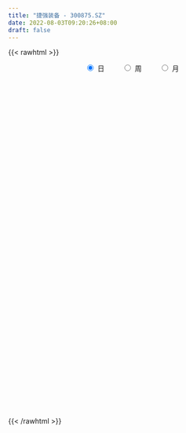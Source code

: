 ```yaml
---
title: "捷强装备 - 300875.SZ"
date: 2022-08-03T09:20:26+08:00
draft: false
---
```

{{< rawhtml >}}
    <div style="text-align: center">
        <label style="padding: 1rem;"><input style="margin-right: .5rem" type="radio" name="period" value="D" checked onclick="period_change(this)">日</label>
        <label style="padding: 1rem;"><input style="margin-right: .5rem" type="radio" name="period" value="W" onclick="period_change(this)">周</label>
        <label style="padding: 1rem;"><input style="margin-right: .5rem" type="radio" name="period" value="M" onclick="period_change(this)">月</label>
    </div>
    <div id="chart" style="height: 700px;"></div> 
    <script type="text/javascript">
        const D_v = [85353.44,80314.49,72059.97,52188.32,47176.74,32004.57,36988.78,32884.36,34052.84,21035.98,20303.13,17898.03,27565.98,21855.24,30484.15,24276.35,31894.84,40578.12,48455.59,25526.77,52541.36,37381.19,24626.35,28530.53,32087.98,28864.09,47809.66,33497.3,31027.69,43814.35,39175.49,47628.97,32919.86,26623.4,16056.4,24214.86,26313.16,21101.4,20377.16,16273.26,37077.05,37983.76,28295.93,26458.89,20881.63,14925.68,19968.35,14699.72,13402.23,15278.88,19442.22,13933.51,14138.63,9130.0,8045.0,10302.03,7183.76,15711.76,10771.15,8998.0,7348.93,10676.03,14338.0,13305.16,9738.0,7256.44,8477.37,9314.99,7042.06,6497.0,4827.18,9939.0,8625.06,6152.49,6301.4,5721.03,9653.09,8439.22,7312.57,5912.92,9733.81,7320.15,21012.77,9866.09,10131.14,8921.18,9116.47,14338.84,17162.48,25260.12,19254.27,15287.07,11185.59,9386.77,10677.21,10337.65,9925.65,14174.22,13454.75,12582.4,9342.77,14967.29,9107.02,8387.33,6625.83,6419.96,5563.04,13069.26,7797.86,7771.82,11540.91,8233.42,7694.43,7329.96,7670.73,5531.0,8211.68,6579.68,7861.0,7901.69,5437.49,5578.06,4284.06,6844.06,7523.4,7511.06,6879.0,5673.69,13861.75,9647.63,6952.67,4320.0,5162.52,3196.0,4460.0,7511.86,8613.06,29054.44,18161.61,14077.32,9177.67,8911.81,7830.0,13515.28,12824.47,8467.89,5114.37,5233.29,8201.66,6619.15,10545.87,16352.17,19488.38,11420.45,12076.45,11563.51,20672.68,11375.12,8972.08,9298.85,6306.73,6847.81,5078.0,5072.0,3418.0,5411.3,6417.0,3461.0,3757.0,5111.3,5446.8,3953.0,4246.28,5786.0,4714.21,7489.94,4951.0,4355.13,3945.0,3445.0,6028.0,6356.96,5053.65,5698.96,6675.1,5602.0,5545.08,4234.95,3417.0,5114.17,4984.83,7449.04,7778.96,8668.0,9497.48,7298.0,5610.74,8893.02,9923.66,9140.69,6142.16,5288.0,6258.46,3680.46,10424.18,7702.0,5342.85,4620.94,3245.62,3529.03,4181.0,5598.0,4518.69,4158.89,4470.1,4825.74,3664.0,5355.88,4113.42,2849.72,3954.99,4617.75,6296.15,15279.8,9628.31,9541.81,5440.79,4963.1,11140.11,8534.17,8141.29,39200.71,22138.2,19487.61,30983.44,17845.06,13786.67,17347.0,15127.76,24917.79,29949.12,22007.13,14137.93,17539.65,32065.0,23402.81,25866.36,15635.15,12261.22,9264.87,13353.85,8724.0,8647.08,8072.8,7267.0,13276.21,14455.79,8091.0,8132.6,10666.41,5729.86,7564.48,7322.36,5108.92,5648.46,10141.93,6593.93,5160.23,5588.0,3375.41,2883.87,5919.54,3230.35,2742.6,2909.01,2417.0,1525.58,3154.42,1665.0,3199.01,1857.15,3214.47,2253.0,12778.78,8940.41,10895.2,4528.19,14591.2,8329.7,6913.0,8779.44,8461.89,10873.2,9415.35,7802.85,11604.85,9272.02,9396.5,7102.0,9813.7,8011.91,6595.51,7037.24,6506.0,7851.67,9019.0,10550.07,14863.22,10794.72,10496.2,7511.48,6641.77,10611.58,7899.83,6103.11,4846.07,8833.9,7786.9,11319.0,7770.65,7827.18,10007.0,10278.0,9407.17,8300.0,7562.46,7713.85,4763.0,5859.85,8354.7,7272.0,6753.0,9179.0,5571.0,5613.0,3523.14,4192.84,3196.0,6556.0,7162.0,7795.35,6654.8,6630.7,20077.59,12636.31,4667.0,9906.7,13803.7,14019.58,7109.0,5068.88,4315.0,4044.0,3905.0,6344.65,14491.0,8464.0,5608.0,9371.0,5993.0,4941.0,24815.69,14782.61,28593.79,16647.06,37958.32,26820.09,15322.2,12686.22,76908.22,55951.97,30488.56,25601.53,30658.67,22564.0,26168.53,17943.0,14155.24,23775.0,14093.05,11844.57,12060.68,8520.98,10130.3,9015.35,15267.8,10600.75,7072.09,8608.0,7495.0,6523.75,7246.57,6858.57,10760.69,6295.83,5168.0,16584.75,9738.0,9893.0,9551.0,6299.0,7500.0,12760.0,26635.22,17439.4,9922.37,7361.51,8641.67,7591.69,5690.74,7857.75,12903.0,6046.47,9979.23,8838.55,5220.69,6750.13,8886.27,9367.43,7994.6,8617.4,9297.11,7080.3,19867.24,12712.88,7073.2,9208.6,8159.37,6337.5,5484.7,6379.73,6293.1,6099.38,9984.1,6185.7,7904.9,7831.2,7137.1,6441.7,6939.27,7769.62,4828.2,9829.9,5205.2,4507.8,5693.2,3896.8,7106.7,6160.8,6346.99,4722.7,12712.2,9387.78,15645.66,8636.9,6243.38,9987.9,9257.74,6303.4,5875.98,47915.99]
const D_histogram = [0.0,1.1991339031,1.492017344,0.1413059961,-1.7147125016,-2.6764548242,-3.3351487677,-3.9379033066,-4.6073368336,-4.8032715886,-4.7022674645,-4.3695200596,-3.7579675678,-3.322543488,-2.5877405448,-1.7349285754,-0.9573924224,0.0560256938,0.5079917246,0.6757354558,1.7756387913,2.0119762593,2.2708132109,2.1516747663,2.2009358099,1.4476804306,1.8134795859,1.7009952923,1.8874470558,2.2567628149,2.5509026731,2.5552431191,2.4682561309,1.9962147842,1.5168134092,1.4303588386,1.3508751341,0.9852016592,0.687455481,0.557369048,0.7555357177,1.1339331205,1.0100088783,0.4599234879,-0.1667482847,-0.4973996723,-0.9061183249,-0.976516409,-1.1805809804,-1.1308431994,-0.8824899856,-0.9029239852,-1.0925285324,-1.09557688,-1.0122237605,-1.0618495457,-1.0066456015,-0.6265980552,-0.4500889815,-0.338543326,-0.2249280334,-0.324142538,-0.0996239784,0.0482274354,0.0903870542,0.1602496886,0.1489983378,0.1541650766,0.1760200765,0.146161314,0.1317083762,-0.0002663601,-0.227062314,-0.3190034887,-0.2257851994,-0.175961515,-0.3718893965,-0.481625711,-0.6421694514,-0.6281202953,-0.8134602303,-0.8065169092,-0.3221155459,-0.0289806309,0.1915129262,0.1304811543,0.0535263833,0.3725547656,0.7594695517,1.3424190989,1.5532189037,1.3617331393,0.9167406123,0.49618963,0.4450014005,0.1955843047,-0.0161163908,0.2090085376,0.3944301377,0.558387254,0.5694734097,0.3769265873,0.1463913463,-0.067484968,-0.2633832879,-0.410340313,-0.5039430179,-0.7201457382,-0.7066554577,-0.8150524611,-1.1135595944,-1.3598754161,-1.5376835457,-1.6622793996,-1.48857016,-1.2242235223,-0.7973480293,-0.3587240531,-0.0861600076,0.1913971,0.3779636243,0.3864528742,0.4160180077,0.638813573,0.8476951944,0.9743470561,0.9857156728,1.0087764006,1.0452300798,0.8094544642,0.5067394267,0.3746166751,0.2176439752,0.1562131383,0.209860839,0.385953759,0.4716907686,1.1353160578,1.4185893908,1.3636959681,1.2976412804,1.1038424756,0.9627021275,1.0314412129,0.8824353502,0.6282781229,0.440720811,0.3011819014,0.3483399119,0.3828909227,0.4662066308,0.708674074,0.7193951968,0.72114488,0.7844591592,0.6106670596,0.0451764919,-0.37060689,-0.6520470222,-0.9294083766,-1.0401363786,-1.1582238054,-1.1597747244,-1.1551194087,-1.0835586532,-0.9088032373,-0.8998188522,-0.8355270151,-0.8063203882,-0.8224103193,-0.6688913038,-0.5547103756,-0.4092802735,-0.1845842779,0.0139799731,0.2399694378,0.2920653563,0.2930364962,0.2286978084,0.2437001791,0.3511242852,0.4155947696,0.5081663095,0.5376734131,0.6340088774,0.6546932296,0.5181707689,0.4109815785,0.3632363062,0.4144129313,0.4416398048,0.480777699,0.5344445539,0.4317277779,0.4753477759,0.3941677855,0.2923677956,0.3310089045,0.453619353,0.4478147786,0.399096379,0.338526412,0.1944359934,0.1059387815,-0.2030538631,-0.4351151329,-0.591122494,-0.7288640621,-0.7269360845,-0.6958987788,-0.6192156475,-0.4961094834,-0.4002830875,-0.2899282818,-0.2508963698,-0.2982476677,-0.3397825673,-0.2521901852,-0.1661759961,-0.0935775412,-0.0489346735,-0.0725439716,0.0098893793,0.2233674528,0.2213787127,-0.0826248682,-0.2068891306,-0.2204450631,0.0299694255,0.1984291862,0.3451668868,0.9312123924,1.1069089235,1.3519071134,1.1177055101,0.8143278115,0.603531157,0.4298047681,0.3863580947,0.4725520758,0.7097116782,0.6005035617,0.3149311385,0.338949713,0.706230162,0.6162190668,0.6558008183,0.3786460496,0.2082795898,0.082031498,-0.3036941419,-0.4929091078,-0.5568470627,-0.6116714036,-0.579934206,-0.7916741553,-0.6740568908,-0.7094604955,-0.6879683638,-0.5110346894,-0.4917580306,-0.5718256097,-0.7737536686,-0.7627439108,-0.6745434543,-0.772067499,-1.0040168822,-1.160907839,-1.1175698109,-0.9899382991,-0.845178305,-0.5198461605,-0.4182073533,-0.2933096355,-0.1514162196,-0.086373665,-0.017191149,-0.0204770486,0.0031481367,-0.0092972857,-0.0277230501,0.0653655366,0.1033431114,0.2921757162,0.1380563155,-0.1007243081,-0.207514408,-0.1240342383,-0.0683413861,-0.0130453579,0.0608309783,0.1768032642,0.3420341721,0.4872167061,0.5319782309,0.6359596512,0.6916628696,0.5537037692,0.524969097,0.5464968661,0.583752352,0.5592972822,0.494255925,0.3939335794,0.3600983187,0.2131737385,0.2202013605,0.2698842963,0.35903759,0.3027886843,0.2591331264,0.1248749824,-0.1398279453,-0.2914922867,-0.3330588881,-0.3613925114,-0.4154990466,-0.3951841606,-0.2907351832,-0.15942516,-0.1262893083,-0.1842160948,-0.0883552876,-0.0362206457,-0.0798753408,-0.116004416,-0.1803579504,-0.1737399451,-0.1315237651,-0.0350852495,0.0546253839,0.149331715,0.1467759142,0.1411316146,0.0665171729,0.0558180039,0.0128612005,0.0374241595,-0.0310828245,-0.1236296739,-0.1080483312,-0.0871680021,-0.0779021649,0.0584310287,0.0661019511,0.0742636822,0.0266145617,-0.2143990466,-0.7051619929,-0.9658357271,-1.0332425327,-0.9876647129,-0.8586449629,-0.753607614,-0.7458863032,-0.4596319196,-0.261007448,-0.1143615091,0.0828996057,0.2139254343,0.2928892156,0.5711780814,0.6604813659,0.7949003388,0.6858099729,0.8711428554,0.9536212517,0.8802578062,0.7059498478,1.1466239797,1.0210484155,0.6526660665,0.4581600983,0.4711332912,0.337980564,-0.1007222392,-0.5041324708,-0.6844360927,-0.6168861829,-0.5939563084,-0.5465111987,-0.5576940926,-0.522718127,-0.4862562188,-0.4694495436,-0.3511780093,-0.3527611325,-0.3251952139,-0.3445189463,-0.3614396912,-0.259633511,-0.1743105314,-0.1825282883,-0.4119019787,-0.4427352358,-0.493282409,-0.2614032791,-0.1952781854,-0.0139803484,0.0743183648,0.0880416985,-0.0275840453,-0.1562559889,0.2749535621,0.3637691251,0.3460892493,0.2803052191,0.293117394,0.2466387631,0.2331570512,0.2947775046,0.1640812572,0.2058632769,0.2420491114,-0.5018294968,-0.9248572429,-1.1237744876,-1.1334968401,-1.0081406596,-0.8266442054,-0.6341829626,-0.499652452,-0.3958581252,-0.1575996661,0.05516658,0.1857923158,0.273617312,0.3338553095,0.3747981415,0.4236209649,0.4419490914,0.383674283,0.4027347207,0.4511195297,0.4734763773,0.5066243971,0.4415354789,0.395136821,0.3485828443,0.3661187729,0.3046467901,0.2325583586,0.2559820688,0.2819382271,0.2449371052,0.1590079757,0.1142005782,0.132993969,0.0946363053,0.1428679292,0.1889111972,0.2868981592,0.3427288079,0.3882122889,0.3543799785,0.3081759769,0.3363475901,0.35975339,0.3187747215,0.293745924,0.3655105873]
const D_fast = [0.0,1.4989173789,2.1648051558,0.8494203069,-1.4352763162,-3.0661323449,-4.5586134802,-6.1458438458,-7.9671115812,-9.3638642334,-10.4384269753,-11.1980595854,-11.5259989855,-11.9212107777,-11.8333429708,-11.4142631451,-10.8760750978,-9.8486505581,-9.2696865962,-8.933009001,-7.3891959677,-6.6498644348,-5.8233241805,-5.4045439336,-4.8050489375,-5.1963842091,-4.3772151574,-4.0644506279,-3.4061371004,-2.4726306376,-1.5407651111,-0.8976138853,-0.3675368408,-0.3405244915,-0.4407225142,-0.1695873752,0.0886477039,-0.0307253562,-0.1566076641,-0.1473518352,0.239698764,0.901579447,1.0301574242,0.5950529059,-0.0733059379,-0.5283072436,-1.1635554775,-1.4780826638,-1.9772924803,-2.2102654991,-2.1825347817,-2.4286997777,-2.891436458,-3.1683790256,-3.3380818461,-3.6531700178,-3.849627474,-3.6262294415,-3.5622426132,-3.5353327892,-3.477949505,-3.6581996441,-3.458587079,-3.2986788064,-3.233922424,-3.1239973675,-3.0979991339,-3.0542911259,-2.9884311068,-2.9817495408,-2.9632753847,-3.0953167109,-3.3788782433,-3.5505702901,-3.5137983007,-3.5079649951,-3.7968652257,-4.027007968,-4.3480940712,-4.4910749889,-4.8797799816,-5.0744658877,-4.6705934108,-4.3847036537,-4.1163318649,-4.1447433482,-4.2083165235,-3.7961494497,-3.2193672757,-2.3008129538,-1.701708423,-1.5527609026,-1.7685682766,-2.0650718514,-2.0050097307,-2.2055307504,-2.4212605436,-2.1438834807,-1.8598543463,-1.5563004164,-1.4028459083,-1.5011610839,-1.6950984883,-1.9258460445,-2.1875901864,-2.4371322898,-2.6567207492,-3.052959904,-3.216133488,-3.5282936066,-4.1051906385,-4.6914753143,-5.2537043302,-5.7938700341,-5.9923033345,-6.0340125774,-5.8064740916,-5.4575311288,-5.2065070852,-4.8811007025,-4.6000432722,-4.4949408037,-4.3613711683,-3.9788722098,-3.5580667898,-3.187828164,-2.9300306291,-2.6547758011,-2.357014602,-2.3904266015,-2.5664567823,-2.6049253652,-2.7074870713,-2.7298646236,-2.6237517131,-2.3511703535,-2.1475106517,-1.200056348,-0.5621356674,-0.276105098,-0.0177494656,0.0644123485,0.1639475323,0.4905469209,0.5621498958,0.4650621993,0.38768509,0.3234416558,0.4576846443,0.5879583858,0.7878257515,1.2074617133,1.3980316353,1.5800675384,1.8394966074,1.8183712728,1.264174828,0.7557397237,0.311287836,-0.1984256127,-0.5691877093,-0.9768310875,-1.2683256876,-1.5524502241,-1.7517791318,-1.8042245253,-2.0201948532,-2.1647847699,-2.33715824,-2.5588507509,-2.5725545615,-2.5970512271,-2.5539411934,-2.3753912673,-2.173332023,-1.8873501989,-1.7622379412,-1.6880076773,-1.695171913,-1.6192444976,-1.4240393202,-1.2556701434,-1.0360570261,-0.8721315692,-0.6172938856,-0.432936226,-0.4399159944,-0.4443597902,-0.4012959859,-0.246516128,-0.1088793034,0.0504530157,0.237731009,0.2429461775,0.4054031195,0.4227650755,0.3940570345,0.5154503694,0.7514656562,0.8576147765,0.9086704716,0.9327321077,0.8372506874,0.7752381708,0.4154820604,0.0746420075,-0.2291459771,-0.5491035608,-0.7289096043,-0.8718469933,-0.9499677739,-0.9508889807,-0.9551333566,-0.9172606214,-0.9409528018,-1.0628660167,-1.189346558,-1.1648017223,-1.1203315322,-1.0711274626,-1.0387182633,-1.0804635542,-0.9955578585,-0.7262379218,-0.6728819838,-0.9975417817,-1.1735283268,-1.2421955251,-0.9842886801,-0.7662216229,-0.5331922006,0.2856564032,0.7380801651,1.3210551334,1.3662799076,1.2664841619,1.2065702967,1.1402950997,1.19343795,1.39776995,1.812357472,1.853275246,1.6464356074,1.7551916101,2.2990295996,2.3630732711,2.5666052272,2.3841119709,2.2658154085,2.1600751912,1.6984260159,1.385983773,1.1828340525,0.9750918606,0.8618455067,0.4521870186,0.4012900604,0.1885213318,0.0380213726,0.0871963746,-0.0164664742,-0.2394904558,-0.6348569318,-0.8145331518,-0.8949685588,-1.1855094782,-1.668463082,-2.1155809985,-2.3516354231,-2.4714884861,-2.5380230683,-2.3426524638,-2.345565495,-2.2939951861,-2.1899558251,-2.1465066868,-2.081621958,-2.0900271197,-2.0656149003,-2.0803846441,-2.1057411711,-1.9963112002,-1.9324978475,-1.6706213137,-1.7902266355,-2.0541883362,-2.212857038,-2.1603854279,-2.1217779223,-2.0697432335,-1.9806591528,-1.8204860508,-1.5697465999,-1.3027598893,-1.1250038069,-0.8620324738,-0.6334135379,-0.632946696,-0.5304390939,-0.3722871084,-0.1890935344,-0.0737242837,-0.0152016596,-0.0170406104,0.0391487086,-0.054482437,0.0075955251,0.1247495351,0.3036622262,0.3231104916,0.3442382153,0.2411988169,-0.0584610971,-0.2829985102,-0.4078298337,-0.5265115847,-0.6844928816,-0.7629740358,-0.7312088542,-0.6397551209,-0.6381915964,-0.7421724065,-0.6684004213,-0.6253209408,-0.688944471,-0.7540746503,-0.8635176723,-0.9003346533,-0.8909994145,-0.8033322113,-0.699965232,-0.567925972,-0.5337877943,-0.5041491902,-0.5621343387,-0.5588790067,-0.5986205101,-0.5647015111,-0.6409792013,-0.7644334691,-0.7758642092,-0.7767758807,-0.7869855847,-0.636044634,-0.6118482237,-0.5851205721,-0.6261160522,-0.9207294221,-1.5877828666,-2.0899155326,-2.4156329715,-2.6169713298,-2.7026128205,-2.7859773751,-2.9647276401,-2.7933812364,-2.6600086269,-2.5419530652,-2.323967049,-2.1394598619,-1.9872737767,-1.5661903905,-1.3117667645,-0.9786227069,-0.9162605796,-0.5131419832,-0.192258274,-0.045557268,-0.0433777644,0.6839523624,0.8136389021,0.6084230697,0.5284571261,0.6592136418,0.6105560556,0.1466726925,-0.3827706568,-0.7341833019,-0.8208549377,-0.9464141404,-1.0355968303,-1.1862032474,-1.2819068135,-1.36700896,-1.4675646707,-1.4370876387,-1.5268610451,-1.5805939299,-1.6860473989,-1.7933280666,-1.7564302642,-1.7146849174,-1.7685347464,-2.1008839315,-2.2424009976,-2.416268773,-2.2497404629,-2.2324349155,-2.0546321657,-1.9477538612,-1.9120201029,-2.034541858,-2.2022777988,-1.7023298573,-1.522572013,-1.4537295765,-1.4494373019,-1.3633457786,-1.3481647186,-1.3033571677,-1.1680423382,-1.2577182713,-1.1644704324,-1.06777232,-1.9371083024,-2.5913503592,-3.0712112259,-3.3643077883,-3.4909867727,-3.5161513699,-3.4822358678,-3.4726184702,-3.4677886747,-3.268930132,-3.042372241,-2.8652984262,-2.7090691021,-2.5653672771,-2.4307249097,-2.2759968451,-2.1471814458,-2.1095376835,-1.9897935656,-1.8286288742,-1.6879029322,-1.5280988132,-1.4828038617,-1.4304183143,-1.38982658,-1.2807609581,-1.2660712434,-1.2800200853,-1.1926008578,-1.0961601428,-1.0719269884,-1.1181041239,-1.1343613769,-1.0823194938,-1.0970180812,-1.013069475,-0.9197984078,-0.750086906,-0.6085740552,-0.466037502,-0.4112748178,-0.3804348252,-0.2681763144,-0.1548321671,-0.1161171551,-0.0677094717,0.0954328384]
const D_slow = [0.0,0.2997834758,0.6727878118,0.7081143108,0.2794361854,-0.3896775207,-1.2234647126,-2.2079405392,-3.3597747476,-4.5605926448,-5.7361595109,-6.8285395258,-7.7680314177,-8.5986672897,-9.2456024259,-9.6793345698,-9.9186826754,-9.9046762519,-9.7776783208,-9.6087444568,-9.164834759,-8.6618406941,-8.0941373914,-7.5562186999,-7.0059847474,-6.6440646397,-6.1906947432,-5.7654459202,-5.2935841562,-4.7293934525,-4.0916677842,-3.4528570044,-2.8357929717,-2.3367392757,-1.9575359234,-1.5999462137,-1.2622274302,-1.0159270154,-0.8440631451,-0.7047208832,-0.5158369537,-0.2323536736,0.020148546,0.135129418,0.0934423468,-0.0309075713,-0.2574371525,-0.5015662548,-0.7967114999,-1.0794222997,-1.3000447961,-1.5257757924,-1.7989079255,-2.0728021456,-2.3258580857,-2.5913204721,-2.8429818725,-2.9996313863,-3.1121536317,-3.1967894632,-3.2530214715,-3.334057106,-3.3589631006,-3.3469062418,-3.3243094782,-3.2842470561,-3.2469974716,-3.2084562025,-3.1644511834,-3.1279108549,-3.0949837608,-3.0950503508,-3.1518159293,-3.2315668015,-3.2880131013,-3.3320034801,-3.4249758292,-3.545382257,-3.7059246198,-3.8629546936,-4.0663197512,-4.2679489785,-4.348477865,-4.3557230227,-4.3078447912,-4.2752245026,-4.2618429068,-4.1687042154,-3.9788368274,-3.6432320527,-3.2549273268,-2.9144940419,-2.6853088889,-2.5612614814,-2.4500111312,-2.4011150551,-2.4051441528,-2.3528920184,-2.2542844839,-2.1146876704,-1.972319318,-1.8780876712,-1.8414898346,-1.8583610766,-1.9242068986,-2.0267919768,-2.1527777313,-2.3328141658,-2.5094780303,-2.7132411455,-2.9916310441,-3.3315998981,-3.7160207846,-4.1315906345,-4.5037331745,-4.809789055,-5.0091260624,-5.0988070756,-5.1203470776,-5.0724978026,-4.9780068965,-4.8813936779,-4.777389176,-4.6176857828,-4.4057619842,-4.1621752201,-3.9157463019,-3.6635522018,-3.4022446818,-3.1998810657,-3.0731962091,-2.9795420403,-2.9251310465,-2.8860777619,-2.8336125522,-2.7371241124,-2.6192014203,-2.3353724058,-1.9807250581,-1.6398010661,-1.315390746,-1.0394301271,-0.7987545952,-0.540894292,-0.3202854544,-0.1632159237,-0.053035721,0.0222597544,0.1093447324,0.2050674631,0.3216191208,0.4987876393,0.6786364385,0.8589226585,1.0550374483,1.2077042132,1.2189983361,1.1263466136,0.9633348581,0.7309827639,0.4709486693,0.1813927179,-0.1085509632,-0.3973308153,-0.6682204786,-0.895421288,-1.120376001,-1.3292577548,-1.5308378518,-1.7364404317,-1.9036632576,-2.0423408515,-2.1446609199,-2.1908069894,-2.1873119961,-2.1273196366,-2.0543032976,-1.9810441735,-1.9238697214,-1.8629446766,-1.7751636054,-1.671264913,-1.5442233356,-1.4098049823,-1.251302763,-1.0876294556,-0.9580867633,-0.8553413687,-0.7645322922,-0.6609290593,-0.5505191081,-0.4303246834,-0.2967135449,-0.1887816004,-0.0699446564,0.0285972899,0.1016892388,0.184441465,0.2978463032,0.4097999979,0.5095740926,0.5942056956,0.642814694,0.6692993893,0.6185359236,0.5097571403,0.3619765168,0.1797605013,-0.0019735198,-0.1759482145,-0.3307521264,-0.4547794972,-0.5548502691,-0.6273323396,-0.690056432,-0.7646183489,-0.8495639908,-0.9126115371,-0.9541555361,-0.9775499214,-0.9897835898,-1.0079195826,-1.0054472378,-0.9496053746,-0.8942606964,-0.9149169135,-0.9666391962,-1.0217504619,-1.0142581056,-0.964650809,-0.8783590873,-0.6455559892,-0.3688287584,-0.03085198,0.2485743975,0.4521563504,0.6030391397,0.7104903317,0.8070798553,0.9252178743,1.1026457938,1.2527716843,1.3315044689,1.4162418971,1.5927994376,1.7468542043,1.9108044089,2.0054659213,2.0575358187,2.0780436932,2.0021201578,1.8788928808,1.7396811151,1.5867632642,1.4417797127,1.2438611739,1.0753469512,0.8979818273,0.7259897364,0.598231064,0.4752915564,0.3323351539,0.1388967368,-0.0517892409,-0.2204251045,-0.4134419792,-0.6644461998,-0.9546731595,-1.2340656123,-1.481550187,-1.6928447633,-1.8228063034,-1.9273581417,-2.0006855506,-2.0385396055,-2.0601330217,-2.064430809,-2.0695500711,-2.068763037,-2.0710873584,-2.0780181209,-2.0616767368,-2.0358409589,-1.9627970299,-1.928282951,-1.953464028,-2.00534263,-2.0363511896,-2.0534365361,-2.0566978756,-2.041490131,-1.997289315,-1.911780772,-1.7899765954,-1.6569820377,-1.4979921249,-1.3250764075,-1.1866504652,-1.055408191,-0.9187839744,-0.7728458864,-0.6330215659,-0.5094575846,-0.4109741898,-0.3209496101,-0.2676561755,-0.2126058354,-0.1451347613,-0.0553753638,0.0203218073,0.0851050889,0.1163238345,0.0813668482,0.0084937765,-0.0747709455,-0.1651190734,-0.268993835,-0.3677898752,-0.440473671,-0.480329961,-0.511902288,-0.5579563117,-0.5800451336,-0.5891002951,-0.6090691303,-0.6380702343,-0.6831597219,-0.7265947082,-0.7594756494,-0.7682469618,-0.7545906158,-0.7172576871,-0.6805637085,-0.6452808049,-0.6286515116,-0.6146970106,-0.6114817105,-0.6021256707,-0.6098963768,-0.6408037953,-0.667815878,-0.6896078786,-0.7090834198,-0.6944756626,-0.6779501749,-0.6593842543,-0.6527306139,-0.7063303755,-0.8826208738,-1.1240798055,-1.3823904387,-1.6293066169,-1.8439678577,-2.0323697612,-2.2188413369,-2.3337493168,-2.3990011789,-2.4275915561,-2.4068666547,-2.3533852961,-2.2801629922,-2.1373684719,-1.9722481304,-1.7735230457,-1.6020705525,-1.3842848386,-1.1458795257,-0.9258150742,-0.7493276122,-0.4626716173,-0.2074095134,-0.0442429968,0.0702970278,0.1880803506,0.2725754916,0.2473949318,0.1213618141,-0.0497472091,-0.2039687548,-0.3524578319,-0.4890856316,-0.6285091548,-0.7591886865,-0.8807527412,-0.9981151271,-1.0859096294,-1.1740999126,-1.255398716,-1.3415284526,-1.4318883754,-1.4967967532,-1.540374386,-1.5860064581,-1.6889819528,-1.7996657617,-1.922986364,-1.9883371838,-2.0371567301,-2.0406518172,-2.022072226,-2.0000618014,-2.0069578127,-2.0460218099,-1.9772834194,-1.8863411381,-1.7998188258,-1.729742521,-1.6564631725,-1.5948034817,-1.5365142189,-1.4628198428,-1.4217995285,-1.3703337093,-1.3098214314,-1.4352788056,-1.6664931163,-1.9474367382,-2.2308109483,-2.4828461131,-2.6895071645,-2.8480529051,-2.9729660182,-3.0719305495,-3.111330466,-3.097538821,-3.051090742,-2.982686414,-2.8992225867,-2.8055230513,-2.69961781,-2.5891305372,-2.4932119664,-2.3925282863,-2.2797484039,-2.1613793095,-2.0347232103,-1.9243393405,-1.8255551353,-1.7384094242,-1.646879731,-1.5707180335,-1.5125784438,-1.4485829266,-1.3780983699,-1.3168640936,-1.2771120996,-1.2485619551,-1.2153134628,-1.1916543865,-1.1559374042,-1.1087096049,-1.0369850651,-0.9513028631,-0.8542497909,-0.7656547963,-0.6886108021,-0.6045239045,-0.514585557,-0.4348918767,-0.3614553957,-0.2700777488]
const D_data = [['2020-08-24', 160.0, 145.0, 135.68, 160.0],['2020-08-25', 145.0, 163.79, 145.0, 171.45],['2020-08-26', 155.78, 157.63, 147.03, 174.71],['2020-08-27', 155.43, 134.91, 134.88, 156.0],['2020-08-28', 131.0, 119.31, 118.58, 138.89],['2020-08-31', 117.31, 121.1, 113.13, 123.58],['2020-09-01', 121.08, 117.97, 116.11, 127.99],['2020-09-02', 117.3, 112.08, 111.4, 117.9],['2020-09-03', 112.75, 103.96, 103.56, 113.59],['2020-09-04', 100.8, 103.2, 99.02, 106.52],['2020-09-07', 102.65, 102.11, 100.15, 104.99],['2020-09-08', 103.02, 101.65, 100.66, 104.9],['2020-09-09', 99.97, 103.4, 97.7, 105.4],['2020-09-10', 103.38, 100.02, 99.01, 107.42],['2020-09-11', 96.59, 103.3, 93.52, 105.68],['2020-09-14', 101.59, 106.0, 101.59, 106.0],['2020-09-15', 105.0, 107.0, 103.51, 112.3],['2020-09-16', 105.0, 113.04, 104.06, 114.48],['2020-09-17', 111.0, 108.8, 108.77, 118.18],['2020-09-18', 106.0, 106.01, 104.9, 112.22],['2020-09-21', 105.6, 120.78, 105.0, 126.6],['2020-09-22', 115.8, 113.83, 113.18, 118.89],['2020-09-23', 115.0, 115.98, 112.0, 116.63],['2020-09-24', 114.0, 112.28, 109.01, 115.49],['2020-09-25', 111.9, 114.91, 111.9, 119.71],['2020-09-28', 112.7, 103.43, 103.4, 113.5],['2020-09-29', 105.0, 116.8, 104.0, 120.0],['2020-09-30', 114.02, 112.05, 110.0, 116.99],['2020-10-09', 114.3, 116.65, 112.06, 117.48],['2020-10-12', 117.5, 121.4, 114.85, 121.98],['2020-10-13', 120.0, 123.56, 117.2, 125.34],['2020-10-14', 124.89, 122.25, 121.7, 132.98],['2020-10-15', 121.4, 122.45, 118.33, 126.49],['2020-10-16', 120.27, 117.53, 116.5, 121.15],['2020-10-19', 117.9, 115.96, 115.96, 119.49],['2020-10-20', 116.07, 120.28, 114.98, 120.85],['2020-10-21', 120.55, 120.83, 117.8, 122.86],['2020-10-22', 119.0, 116.81, 116.81, 121.38],['2020-10-23', 116.03, 116.4, 116.03, 120.22],['2020-10-26', 116.7, 117.73, 115.0, 119.07],['2020-10-27', 117.2, 122.47, 116.7, 131.0],['2020-10-28', 121.1, 127.0, 119.67, 128.49],['2020-10-29', 124.11, 122.24, 121.5, 124.6],['2020-10-30', 121.96, 115.67, 115.6, 125.0],['2020-11-02', 113.44, 111.65, 106.51, 115.0],['2020-11-03', 110.0, 112.5, 110.0, 113.29],['2020-11-04', 112.02, 108.93, 106.8, 112.84],['2020-11-05', 109.11, 111.06, 108.78, 111.88],['2020-11-06', 111.06, 107.68, 107.01, 111.1],['2020-11-09', 108.0, 109.38, 107.08, 109.94],['2020-11-10', 109.51, 111.7, 109.51, 113.35],['2020-11-11', 111.51, 108.03, 107.88, 113.08],['2020-11-12', 108.03, 104.3, 103.4, 109.35],['2020-11-13', 103.7, 104.96, 102.3, 106.27],['2020-11-16', 105.69, 105.1, 103.28, 105.69],['2020-11-17', 104.55, 102.34, 102.0, 105.09],['2020-11-18', 101.97, 102.45, 101.58, 103.51],['2020-11-19', 102.0, 106.63, 101.01, 107.6],['2020-11-20', 105.29, 104.72, 104.44, 106.98],['2020-11-23', 103.88, 103.92, 102.67, 105.17],['2020-11-24', 103.29, 103.87, 103.29, 105.76],['2020-11-25', 103.91, 100.55, 100.31, 104.59],['2020-11-26', 100.55, 104.3, 100.15, 105.74],['2020-11-27', 103.9, 103.85, 101.67, 105.99],['2020-11-30', 103.76, 102.62, 102.5, 105.49],['2020-12-01', 102.1, 102.9, 102.1, 103.61],['2020-12-02', 102.81, 101.7, 101.58, 103.47],['2020-12-03', 101.49, 101.55, 100.01, 102.58],['2020-12-04', 101.01, 101.51, 100.2, 102.66],['2020-12-07', 101.53, 100.52, 100.01, 101.98],['2020-12-08', 100.52, 100.26, 100.2, 101.42],['2020-12-09', 100.38, 98.0, 98.0, 100.85],['2020-12-10', 97.9, 95.3, 95.03, 97.9],['2020-12-11', 96.0, 95.45, 94.38, 97.29],['2020-12-14', 95.95, 97.09, 95.02, 97.54],['2020-12-15', 96.9, 96.3, 95.98, 97.88],['2020-12-16', 96.02, 92.12, 92.0, 96.02],['2020-12-17', 92.15, 91.53, 89.0, 92.5],['2020-12-18', 91.4, 89.19, 89.03, 91.88],['2020-12-21', 89.15, 89.93, 88.51, 90.38],['2020-12-22', 89.93, 85.82, 85.48, 89.93],['2020-12-23', 85.82, 86.5, 85.5, 87.45],['2020-12-24', 86.89, 92.75, 86.01, 94.95],['2020-12-25', 90.5, 91.7, 90.45, 92.98],['2020-12-28', 91.7, 91.63, 91.0, 95.0],['2020-12-29', 91.0, 88.05, 88.02, 91.29],['2020-12-30', 87.12, 86.94, 85.67, 87.95],['2020-12-31', 86.99, 92.13, 86.51, 93.0],['2021-01-04', 93.5, 94.77, 93.35, 95.87],['2021-01-05', 94.78, 100.16, 93.68, 102.99],['2021-01-06', 99.0, 98.32, 97.12, 102.5],['2021-01-07', 97.6, 94.06, 93.79, 98.49],['2021-01-08', 93.6, 89.67, 88.88, 93.6],['2021-01-11', 89.61, 87.82, 87.2, 91.78],['2021-01-12', 87.9, 91.19, 87.02, 91.8],['2021-01-13', 91.19, 87.8, 87.62, 91.78],['2021-01-14', 88.8, 86.75, 83.01, 88.8],['2021-01-15', 86.6, 92.0, 86.0, 92.76],['2021-01-18', 91.0, 92.53, 90.9, 95.2],['2021-01-19', 92.2, 93.28, 90.7, 94.95],['2021-01-20', 94.0, 92.0, 91.56, 95.19],['2021-01-21', 91.36, 89.06, 86.5, 91.37],['2021-01-22', 88.01, 87.38, 86.59, 88.94],['2021-01-25', 87.95, 86.15, 86.03, 89.77],['2021-01-26', 85.3, 84.86, 84.66, 87.65],['2021-01-27', 84.68, 83.99, 83.1, 86.0],['2021-01-28', 83.21, 83.34, 83.21, 85.28],['2021-01-29', 83.8, 80.15, 77.58, 83.97],['2021-02-01', 79.32, 81.56, 78.52, 82.11],['2021-02-02', 80.96, 78.79, 78.31, 80.96],['2021-02-03', 78.45, 74.12, 73.88, 78.45],['2021-02-04', 74.11, 71.85, 70.41, 75.58],['2021-02-05', 71.96, 69.89, 69.82, 73.41],['2021-02-08', 70.0, 67.89, 67.43, 70.88],['2021-02-09', 67.7, 69.88, 67.7, 70.5],['2021-02-10', 70.09, 70.45, 68.9, 70.69],['2021-02-18', 70.59, 72.85, 70.59, 73.9],['2021-02-19', 72.91, 74.16, 72.34, 74.68],['2021-02-22', 74.16, 73.1, 73.01, 75.87],['2021-02-23', 73.02, 73.97, 71.15, 75.2],['2021-02-24', 73.97, 73.6, 72.71, 74.8],['2021-02-25', 73.41, 71.5, 71.47, 74.3],['2021-02-26', 71.02, 71.5, 70.31, 72.58],['2021-03-01', 71.5, 74.36, 71.5, 74.38],['2021-03-02', 74.06, 75.31, 73.22, 75.31],['2021-03-03', 75.5, 75.31, 74.01, 76.99],['2021-03-04', 74.67, 74.45, 74.13, 76.35],['2021-03-05', 74.0, 74.95, 73.06, 75.25],['2021-03-08', 76.86, 75.6, 75.3, 79.8],['2021-03-09', 75.0, 71.92, 71.01, 75.01],['2021-03-10', 72.89, 69.7, 69.41, 73.51],['2021-03-11', 70.01, 70.58, 69.5, 71.09],['2021-03-12', 70.57, 69.3, 69.16, 71.0],['2021-03-15', 69.31, 69.64, 68.37, 69.88],['2021-03-16', 69.35, 70.8, 69.13, 71.02],['2021-03-17', 70.82, 72.8, 70.21, 72.98],['2021-03-18', 72.74, 72.34, 72.1, 74.5],['2021-03-19', 72.34, 81.91, 71.77, 86.0],['2021-03-22', 81.6, 80.43, 79.25, 82.43],['2021-03-23', 80.43, 77.67, 76.71, 80.77],['2021-03-24', 77.3, 78.06, 76.77, 78.77],['2021-03-25', 77.9, 76.55, 75.79, 78.66],['2021-03-26', 76.41, 77.0, 76.21, 78.57],['2021-03-29', 78.0, 80.14, 77.28, 82.93],['2021-03-30', 79.0, 77.9, 77.85, 82.28],['2021-03-31', 77.57, 76.06, 75.11, 77.82],['2021-04-01', 76.0, 76.11, 75.02, 76.47],['2021-04-02', 75.82, 76.12, 75.5, 76.88],['2021-04-06', 76.5, 78.48, 76.5, 78.95],['2021-04-07', 78.8, 78.86, 77.68, 79.12],['2021-04-08', 78.86, 80.17, 77.71, 81.47],['2021-04-09', 79.46, 83.58, 78.72, 84.12],['2021-04-12', 88.02, 82.02, 81.51, 90.2],['2021-04-13', 79.71, 82.63, 79.3, 84.46],['2021-04-14', 82.0, 84.32, 79.69, 84.59],['2021-04-15', 85.0, 81.77, 81.45, 85.79],['2021-04-16', 77.97, 75.29, 73.6, 77.97],['2021-04-19', 74.0, 74.54, 74.0, 75.38],['2021-04-20', 74.54, 74.07, 74.0, 74.98],['2021-04-21', 74.1, 72.09, 71.97, 74.4],['2021-04-22', 71.99, 72.42, 71.99, 73.49],['2021-04-23', 72.7, 70.87, 70.61, 72.7],['2021-04-26', 70.62, 71.08, 70.62, 71.95],['2021-04-27', 71.5, 70.2, 70.08, 71.54],['2021-04-28', 70.11, 70.27, 69.88, 70.76],['2021-04-29', 70.3, 71.32, 70.09, 71.93],['2021-04-30', 71.31, 68.87, 68.84, 71.75],['2021-05-06', 68.83, 68.89, 68.0, 69.69],['2021-05-07', 69.22, 67.84, 67.82, 69.5],['2021-05-10', 67.84, 66.42, 66.32, 68.22],['2021-05-11', 66.33, 68.06, 66.03, 68.47],['2021-05-12', 68.0, 67.52, 66.6, 68.17],['2021-05-13', 67.51, 67.93, 66.88, 68.68],['2021-05-14', 67.72, 69.38, 67.63, 69.5],['2021-05-17', 69.1, 69.82, 68.75, 70.5],['2021-05-18', 69.8, 71.11, 69.2, 72.5],['2021-05-19', 71.09, 69.6, 69.56, 71.11],['2021-05-20', 69.6, 69.05, 68.59, 70.53],['2021-05-21', 69.05, 67.99, 67.95, 69.4],['2021-05-24', 68.79, 68.77, 67.99, 69.28],['2021-05-25', 68.77, 70.24, 68.77, 70.48],['2021-05-26', 70.0, 70.23, 70.0, 71.39],['2021-05-27', 70.23, 71.15, 70.0, 71.18],['2021-05-28', 71.14, 70.9, 70.26, 71.97],['2021-05-31', 71.18, 72.36, 70.96, 72.67],['2021-06-01', 72.21, 72.08, 71.01, 73.35],['2021-06-02', 72.0, 70.12, 69.75, 72.4],['2021-06-03', 70.13, 70.07, 70.0, 71.36],['2021-06-04', 70.09, 70.59, 69.91, 71.2],['2021-06-07', 70.96, 72.05, 70.21, 72.12],['2021-06-08', 72.36, 72.22, 70.8, 72.36],['2021-06-09', 72.0, 72.85, 71.7, 73.5],['2021-06-10', 72.49, 73.64, 72.02, 73.76],['2021-06-11', 73.21, 71.9, 71.51, 73.88],['2021-06-15', 71.7, 73.92, 71.7, 73.92],['2021-06-16', 73.92, 72.6, 72.18, 74.43],['2021-06-17', 72.05, 72.13, 71.2, 73.27],['2021-06-18', 71.9, 73.99, 71.8, 74.63],['2021-06-21', 73.55, 75.83, 73.5, 75.83],['2021-06-22', 75.46, 74.95, 74.25, 76.56],['2021-06-23', 74.78, 74.67, 73.6, 75.04],['2021-06-24', 74.67, 74.6, 73.69, 75.65],['2021-06-25', 73.86, 73.3, 72.9, 74.6],['2021-06-28', 74.0, 73.58, 73.3, 74.3],['2021-06-29', 73.3, 69.79, 69.73, 74.85],['2021-06-30', 69.86, 69.11, 68.4, 70.3],['2021-07-01', 69.35, 68.66, 68.5, 70.5],['2021-07-02', 68.96, 67.6, 67.21, 68.96],['2021-07-05', 67.91, 68.41, 67.81, 68.58],['2021-07-06', 68.58, 68.28, 67.8, 68.88],['2021-07-07', 67.92, 68.58, 67.61, 68.86],['2021-07-08', 68.58, 69.2, 68.49, 70.32],['2021-07-09', 69.17, 69.02, 68.64, 70.14],['2021-07-12', 68.9, 69.4, 68.67, 69.79],['2021-07-13', 69.42, 68.6, 68.0, 69.42],['2021-07-14', 68.15, 67.17, 66.9, 68.67],['2021-07-15', 67.16, 66.63, 66.16, 67.49],['2021-07-16', 66.58, 68.01, 66.36, 68.78],['2021-07-19', 68.01, 68.16, 67.61, 69.49],['2021-07-20', 67.73, 68.18, 67.71, 69.0],['2021-07-21', 68.88, 67.95, 67.75, 68.88],['2021-07-22', 67.85, 66.96, 66.82, 67.86],['2021-07-23', 66.96, 68.28, 66.67, 68.32],['2021-07-26', 68.74, 70.68, 67.76, 71.21],['2021-07-27', 70.0, 68.6, 68.35, 70.75],['2021-07-28', 68.66, 63.91, 63.83, 69.01],['2021-07-29', 63.97, 64.75, 63.97, 65.86],['2021-07-30', 64.0, 65.45, 63.98, 65.5],['2021-08-02', 65.06, 69.18, 64.68, 70.5],['2021-08-03', 69.08, 69.24, 68.87, 70.79],['2021-08-04', 68.91, 69.91, 68.91, 71.03],['2021-08-05', 70.88, 77.81, 70.24, 81.6],['2021-08-06', 76.61, 75.48, 74.6, 78.3],['2021-08-09', 75.0, 78.45, 74.27, 79.95],['2021-08-10', 69.0, 73.48, 69.0, 76.88],['2021-08-11', 73.11, 71.98, 71.18, 73.82],['2021-08-12', 71.2, 72.39, 70.03, 72.48],['2021-08-13', 72.0, 72.32, 71.58, 75.39],['2021-08-16', 71.99, 73.8, 71.0, 74.48],['2021-08-17', 73.77, 76.01, 73.03, 78.49],['2021-08-18', 75.2, 79.4, 75.0, 80.0],['2021-08-19', 79.97, 76.1, 75.81, 80.0],['2021-08-20', 75.47, 73.37, 72.5, 75.47],['2021-08-23', 73.38, 77.0, 73.38, 78.47],['2021-08-24', 75.9, 83.0, 75.73, 88.0],['2021-08-25', 81.03, 78.79, 78.63, 82.49],['2021-08-26', 78.76, 81.05, 78.35, 82.45],['2021-08-27', 81.06, 77.13, 77.0, 81.6],['2021-08-30', 77.0, 77.78, 76.1, 79.55],['2021-08-31', 78.78, 77.94, 76.62, 79.2],['2021-09-01', 77.76, 73.5, 73.3, 77.76],['2021-09-02', 73.51, 74.36, 72.0, 74.5],['2021-09-03', 73.84, 75.08, 73.4, 75.27],['2021-09-06', 74.57, 74.64, 73.1, 75.43],['2021-09-07', 74.46, 75.4, 73.84, 75.5],['2021-09-08', 75.0, 71.5, 71.3, 75.55],['2021-09-09', 71.69, 74.95, 71.4, 74.99],['2021-09-10', 75.7, 72.84, 72.4, 75.74],['2021-09-13', 72.51, 73.07, 70.61, 73.98],['2021-09-14', 73.42, 75.17, 72.11, 75.2],['2021-09-15', 75.01, 73.4, 72.97, 75.04],['2021-09-16', 73.02, 71.62, 71.5, 73.15],['2021-09-17', 71.39, 68.82, 68.59, 72.33],['2021-09-22', 68.61, 70.36, 67.19, 70.5],['2021-09-23', 69.86, 71.0, 69.51, 71.0],['2021-09-24', 70.58, 68.02, 67.88, 70.99],['2021-09-27', 68.8, 64.65, 64.42, 69.07],['2021-09-28', 64.98, 63.55, 63.3, 65.37],['2021-09-29', 63.55, 64.68, 63.12, 65.39],['2021-09-30', 64.68, 65.16, 64.38, 65.38],['2021-10-08', 65.16, 65.15, 64.82, 66.6],['2021-10-11', 65.57, 67.89, 65.0, 68.18],['2021-10-12', 67.98, 65.6, 65.48, 68.0],['2021-10-13', 65.88, 65.94, 64.03, 66.0],['2021-10-14', 65.98, 66.41, 65.12, 66.58],['2021-10-15', 65.8, 65.62, 65.59, 67.19],['2021-10-18', 66.5, 65.7, 65.11, 66.55],['2021-10-19', 65.5, 64.66, 64.3, 65.8],['2021-10-20', 64.32, 64.75, 64.32, 64.88],['2021-10-21', 64.75, 64.03, 63.8, 64.87],['2021-10-22', 63.97, 63.56, 63.56, 64.47],['2021-10-25', 64.2, 64.88, 63.12, 64.98],['2021-10-26', 64.12, 64.32, 64.02, 64.99],['2021-10-27', 64.8, 66.7, 64.8, 68.15],['2021-10-28', 65.58, 62.39, 62.16, 65.58],['2021-10-29', 61.85, 60.0, 59.6, 62.39],['2021-11-01', 60.0, 60.31, 59.67, 60.81],['2021-11-02', 60.75, 62.21, 60.75, 63.63],['2021-11-03', 61.5, 61.87, 58.95, 62.01],['2021-11-04', 61.02, 61.84, 61.0, 62.46],['2021-11-05', 61.85, 62.15, 61.4, 63.08],['2021-11-08', 62.0, 63.0, 60.57, 63.59],['2021-11-09', 62.5, 64.31, 62.5, 65.25],['2021-11-10', 64.25, 64.97, 63.66, 65.41],['2021-11-11', 65.0, 64.39, 64.16, 65.19],['2021-11-12', 64.52, 65.78, 64.16, 66.0],['2021-11-15', 65.71, 65.94, 65.18, 66.4],['2021-11-16', 66.18, 63.61, 63.59, 66.19],['2021-11-17', 64.5, 64.8, 63.41, 65.43],['2021-11-18', 64.77, 65.7, 64.31, 66.25],['2021-11-19', 65.1, 66.39, 64.51, 66.5],['2021-11-22', 66.39, 66.01, 65.66, 66.96],['2021-11-23', 66.01, 65.6, 65.02, 67.35],['2021-11-24', 65.59, 65.0, 64.8, 66.08],['2021-11-25', 65.39, 65.72, 64.33, 66.26],['2021-11-26', 65.69, 64.0, 63.5, 65.69],['2021-11-29', 62.98, 65.69, 62.98, 66.48],['2021-11-30', 65.71, 66.55, 65.21, 67.6],['2021-12-01', 66.55, 67.66, 65.88, 67.69],['2021-12-02', 67.66, 66.19, 65.51, 68.55],['2021-12-03', 66.63, 66.31, 65.65, 67.47],['2021-12-06', 65.68, 64.86, 63.86, 66.17],['2021-12-07', 64.88, 62.15, 61.8, 65.37],['2021-12-08', 62.66, 62.27, 62.15, 63.41],['2021-12-09', 62.0, 62.87, 62.0, 63.51],['2021-12-10', 62.97, 62.55, 62.0, 62.97],['2021-12-13', 62.42, 61.66, 61.56, 62.67],['2021-12-14', 61.8, 62.13, 61.67, 63.44],['2021-12-15', 62.42, 63.19, 62.2, 64.11],['2021-12-16', 63.49, 63.92, 62.84, 63.96],['2021-12-17', 63.91, 62.95, 62.92, 64.38],['2021-12-20', 63.3, 61.54, 61.3, 64.18],['2021-12-21', 61.88, 63.38, 61.71, 63.49],['2021-12-22', 63.04, 63.1, 62.7, 63.9],['2021-12-23', 63.12, 61.79, 61.5, 63.17],['2021-12-24', 62.01, 61.5, 60.57, 62.02],['2021-12-27', 61.51, 60.66, 60.0, 61.61],['2021-12-28', 60.49, 61.15, 60.17, 61.28],['2021-12-29', 61.1, 61.5, 60.62, 61.97],['2021-12-30', 61.2, 62.38, 61.18, 62.47],['2021-12-31', 62.41, 62.7, 61.93, 63.29],['2022-01-04', 62.5, 63.24, 62.29, 63.24],['2022-01-05', 63.2, 62.29, 61.31, 63.46],['2022-01-06', 61.71, 62.25, 61.62, 62.58],['2022-01-07', 62.19, 61.16, 60.9, 62.38],['2022-01-10', 61.15, 61.69, 60.57, 61.88],['2022-01-11', 61.74, 61.08, 61.02, 62.08],['2022-01-12', 61.08, 61.81, 61.08, 61.83],['2022-01-13', 61.85, 60.44, 60.0, 61.87],['2022-01-14', 60.98, 59.55, 59.21, 61.14],['2022-01-17', 59.6, 60.51, 59.6, 61.16],['2022-01-18', 60.51, 60.5, 59.9, 60.88],['2022-01-19', 60.29, 60.27, 59.8, 60.5],['2022-01-20', 61.28, 62.15, 59.96, 63.23],['2022-01-21', 60.91, 60.88, 59.41, 61.0],['2022-01-24', 60.4, 60.89, 59.52, 60.95],['2022-01-25', 60.26, 60.03, 59.8, 62.18],['2022-01-26', 59.2, 56.65, 56.3, 59.2],['2022-01-27', 56.19, 51.05, 51.0, 56.32],['2022-01-28', 51.05, 51.08, 50.0, 51.85],['2022-02-07', 51.32, 51.63, 50.3, 52.0],['2022-02-08', 51.63, 51.96, 51.08, 52.39],['2022-02-09', 52.11, 52.49, 51.89, 52.74],['2022-02-10', 52.43, 51.9, 51.73, 52.79],['2022-02-11', 52.08, 50.08, 50.01, 52.08],['2022-02-14', 50.68, 53.56, 50.68, 54.4],['2022-02-15', 53.27, 53.15, 52.48, 53.47],['2022-02-16', 52.72, 52.94, 52.4, 53.3],['2022-02-17', 52.8, 54.15, 52.56, 54.6],['2022-02-18', 53.16, 53.99, 52.88, 53.99],['2022-02-21', 54.06, 53.78, 53.52, 54.5],['2022-02-22', 55.05, 57.28, 55.05, 58.53],['2022-02-23', 55.82, 56.11, 55.52, 56.38],['2022-02-24', 56.12, 57.6, 55.06, 59.63],['2022-02-25', 56.01, 54.97, 54.91, 56.9],['2022-02-28', 57.8, 59.28, 57.0, 63.91],['2022-03-01', 58.01, 59.27, 57.77, 60.7],['2022-03-02', 58.3, 57.93, 57.78, 59.0],['2022-03-03', 58.05, 56.51, 56.19, 58.6],['2022-03-04', 60.28, 65.6, 59.5, 67.81],['2022-03-07', 62.8, 60.18, 60.0, 62.89],['2022-03-08', 59.95, 56.45, 55.15, 59.99],['2022-03-09', 56.47, 57.55, 55.47, 59.0],['2022-03-10', 58.5, 60.05, 57.0, 61.85],['2022-03-11', 58.67, 58.25, 56.59, 59.0],['2022-03-14', 56.4, 53.0, 53.0, 56.68],['2022-03-15', 52.01, 50.94, 50.4, 53.41],['2022-03-16', 52.26, 51.68, 50.38, 52.8],['2022-03-17', 53.82, 53.94, 52.6, 55.58],['2022-03-18', 53.03, 53.1, 52.21, 53.94],['2022-03-21', 52.3, 53.08, 52.3, 53.53],['2022-03-22', 53.4, 51.92, 51.58, 53.45],['2022-03-23', 52.32, 52.03, 51.41, 52.88],['2022-03-24', 51.47, 51.72, 50.7, 52.7],['2022-03-25', 51.9, 51.1, 51.04, 52.52],['2022-03-28', 51.01, 52.26, 49.85, 53.28],['2022-03-29', 52.0, 50.63, 50.5, 52.39],['2022-03-30', 50.58, 50.62, 50.42, 51.0],['2022-03-31', 50.55, 49.6, 49.6, 50.6],['2022-04-01', 49.12, 49.05, 48.6, 49.74],['2022-04-06', 49.05, 50.31, 49.01, 50.39],['2022-04-07', 50.29, 50.22, 49.8, 51.38],['2022-04-08', 50.0, 48.89, 48.68, 50.03],['2022-04-11', 48.89, 45.0, 44.88, 48.89],['2022-04-12', 44.99, 46.19, 44.7, 46.37],['2022-04-13', 45.59, 45.08, 44.81, 46.48],['2022-04-14', 45.32, 48.53, 45.32, 50.2],['2022-04-15', 47.12, 46.79, 46.2, 48.08],['2022-04-18', 47.03, 48.53, 46.7, 49.5],['2022-04-19', 47.67, 47.83, 47.6, 49.39],['2022-04-20', 47.68, 46.95, 46.53, 47.81],['2022-04-21', 47.0, 44.79, 44.47, 48.2],['2022-04-22', 43.5, 43.6, 41.1, 43.63],['2022-05-12', 50.0, 51.2, 48.6, 52.15],['2022-05-13', 49.77, 48.3, 48.28, 50.65],['2022-05-16', 49.7, 47.18, 46.88, 49.75],['2022-05-17', 46.72, 46.35, 45.8, 47.25],['2022-05-18', 46.12, 47.18, 45.8, 47.74],['2022-05-19', 45.79, 46.33, 45.34, 47.38],['2022-05-20', 46.25, 46.55, 46.07, 46.96],['2022-05-23', 46.55, 47.62, 46.35, 47.68],['2022-05-24', 47.65, 45.0, 45.0, 48.9],['2022-05-25', 45.43, 46.87, 45.09, 46.9],['2022-05-26', 46.44, 47.0, 45.51, 47.77],['2022-05-27', 35.8, 35.0, 34.73, 35.99],['2022-05-30', 35.17, 35.06, 34.53, 35.39],['2022-05-31', 35.09, 35.1, 34.09, 35.3],['2022-06-01', 35.24, 35.7, 35.21, 36.15],['2022-06-02', 35.5, 36.51, 35.3, 36.73],['2022-06-06', 36.41, 36.94, 36.1, 37.25],['2022-06-07', 36.93, 37.11, 36.23, 37.25],['2022-06-08', 37.17, 36.4, 35.61, 37.17],['2022-06-09', 36.4, 35.87, 35.73, 36.86],['2022-06-10', 36.17, 37.82, 35.85, 38.0],['2022-06-13', 37.21, 38.24, 37.08, 38.8],['2022-06-14', 38.24, 37.8, 37.06, 38.24],['2022-06-15', 37.74, 37.61, 37.44, 38.36],['2022-06-16', 37.98, 37.49, 37.22, 38.29],['2022-06-17', 37.75, 37.4, 36.81, 37.75],['2022-06-20', 37.85, 37.67, 37.2, 37.98],['2022-06-21', 37.4, 37.44, 37.06, 37.96],['2022-06-22', 37.45, 36.34, 36.3, 37.76],['2022-06-23', 36.25, 37.17, 36.02, 37.3],['2022-06-24', 37.85, 37.73, 37.27, 38.25],['2022-06-27', 38.15, 37.65, 37.53, 38.15],['2022-06-28', 37.6, 38.03, 37.58, 38.3],['2022-06-29', 37.8, 36.81, 36.8, 38.1],['2022-06-30', 36.58, 36.81, 36.51, 37.44],['2022-07-01', 36.78, 36.6, 36.4, 37.2],['2022-07-04', 36.6, 37.37, 36.22, 37.5],['2022-07-05', 37.28, 36.3, 35.87, 37.48],['2022-07-06', 36.25, 35.8, 35.52, 36.66],['2022-07-07', 35.62, 36.85, 35.6, 37.13],['2022-07-08', 36.72, 37.03, 36.61, 37.32],['2022-07-11', 36.6, 36.23, 36.05, 36.78],['2022-07-12', 36.0, 35.26, 35.26, 36.5],['2022-07-13', 35.28, 35.35, 35.12, 35.53],['2022-07-14', 35.35, 36.0, 35.0, 36.36],['2022-07-15', 35.99, 35.15, 35.11, 36.18],['2022-07-18', 34.97, 36.19, 34.96, 36.45],['2022-07-19', 36.19, 36.39, 35.95, 36.56],['2022-07-20', 36.65, 37.47, 36.41, 37.68],['2022-07-21', 37.65, 37.47, 37.22, 38.09],['2022-07-22', 37.37, 37.78, 37.05, 38.93],['2022-07-25', 37.85, 37.0, 36.85, 38.24],['2022-07-26', 37.18, 36.79, 36.02, 37.21],['2022-07-27', 36.96, 37.84, 36.5, 37.89],['2022-07-28', 37.81, 38.12, 37.53, 38.18],['2022-07-29', 38.18, 37.47, 37.43, 38.3],['2022-08-01', 37.47, 37.68, 37.46, 38.3],['2022-08-02', 37.91, 39.24, 37.89, 40.78]]
const W_v = [337092.96,156966.53,118106.53,170731.67,175167.41,110171.05,31027.69,190162.07,108062.98,146088.89,83877.61,71923.24,52013.7,54666.12,41828.86,36040.73,37427.31,53845.74,42507.63,88149.53,54501.5,59454.23,40065.42,43038.44,20531.69,14791.36,31062.3,34431.21,39944.57,52835.36,58158.41,45155.3,41718.85,75221.47,42800.59,25396.3,7218.0,24543.38,25455.28,26582.57,25474.13,33995.0,31299.24,36752.97,31770.43,21072.34,22474.61,21832.03,44853.81,89154.48,99449.78,106139.73,114508.97,52251.02,51162.8,39415.71,20899.31,20717.57,2883.87,17218.5,11401.16,38081.86,43141.53,48158.14,43596.13,37009.42,54215.69,36102.36,43537.63,45554.63,33963.4,27116.0,24629.98,53794.75,49505.98,23677.53,43927.0,89780.15,169695.05,165264.73,96134.82,51571.88,49043.64,20628.89,48547.27,46003.0,44074.62,39207.98,45625.0,30224.52,52856.65,43491.55,34241.01,35500.6,34572.19,27365.3,48815.33,40429.32,53791.97]
const W_histogram = [0.0,-1.0281025641,-1.6098774783,-1.7111719269,-1.1070690599,-0.8404773839,-0.3214109699,0.0920222507,0.2890905379,0.3650830011,-0.1029445045,-0.5508646921,-0.8031779477,-0.9580364132,-1.1353225747,-1.5521864277,-2.1065860301,-2.1536455852,-2.0080794346,-1.9292662708,-1.5863403044,-1.535767469,-1.8341508017,-2.5247984735,-2.7288432925,-2.409953277,-2.1810403272,-1.6256262961,-1.4717190435,-0.4088716469,0.050812037,0.3654163871,1.1040021999,1.0619690413,0.777416399,0.5084408196,0.3240730802,0.3656735253,0.3589064876,0.595776322,0.7660851475,0.9873855043,1.2765727613,1.4128278652,1.1231387245,1.0334838726,0.9164740513,0.8680502932,0.6653401842,1.1957314901,1.3133322721,1.4317181381,1.7140727906,1.709711059,1.5098475682,1.080887847,0.7338511399,0.3232174458,0.0753921531,-0.0269359317,-0.1941022751,-0.4884289443,-0.4815160631,-0.1906068373,0.0707609398,0.1082971084,0.3032684422,0.1986319384,0.176721024,0.0893440517,0.1344278437,0.0850053227,-0.025722095,0.0186128374,-0.5525192843,-0.9166197976,-0.8164362678,-0.6156252122,0.2549739699,0.3517223934,0.0979616551,-0.1613865116,-0.4134643613,-0.5262132263,-0.6683298226,-0.8894415516,-0.6429262727,-0.5263927554,-1.1216515175,-1.2958282826,-1.2067584538,-1.0650140593,-0.8473941125,-0.6848672433,-0.4642750683,-0.3652131175,-0.0588668896,0.1738521699,0.4805681256]
const W_fast = [0.0,-1.2851282051,-2.2693724889,-2.7984599193,-2.4711243172,-2.4146519872,-1.9759383157,-1.5394995324,-1.2701586107,-1.1028953973,-1.5966590289,-2.1822953896,-2.6354031321,-3.0297707009,-3.4908875061,-4.295797966,-5.3768440759,-5.9623150273,-6.3187687354,-6.7222721393,-6.775931249,-7.1093002808,-7.866221314,-9.1880686042,-10.0743242463,-10.35792255,-10.674269682,-10.5252622249,-10.7392847332,-9.7786552484,-9.3062685552,-8.9003101083,-7.8857237456,-7.6622646438,-7.7524631863,-7.8943285608,-7.9976780302,-7.8646592038,-7.7816996196,-7.3958857047,-7.0340555924,-6.5659088595,-5.9575784122,-5.468116342,-5.4770208016,-5.3083046853,-5.1961959938,-5.0276071786,-5.0639822415,-4.234658063,-3.7887242131,-3.3124088125,-2.6015359624,-2.1784699292,-2.000871528,-2.1596092874,-2.3231832096,-2.6530125422,-2.8819897967,-2.9910518644,-3.2067437766,-3.6231776819,-3.7366438164,-3.4933862999,-3.2143282879,-3.1497178422,-2.8789293979,-2.933907917,-2.9116385754,-2.9766795349,-2.8979887819,-2.9261599722,-3.0433179136,-2.9943297719,-3.7035917147,-4.2968471774,-4.4007727146,-4.3538679621,-3.4195252874,-3.2348462656,-3.4641165901,-3.7638113847,-4.1192553248,-4.3635574964,-4.6727565482,-5.1162286652,-5.0304449544,-5.045509626,-5.9211812675,-6.4193151033,-6.6319348879,-6.7564440082,-6.7506725896,-6.7593625312,-6.6548391233,-6.6470804519,-6.3554509463,-6.0792688443,-5.6524108573]
const W_slow = [0.0,-0.257025641,-0.6594950106,-1.0872879923,-1.3640552573,-1.5741746033,-1.6545273458,-1.6315217831,-1.5592491486,-1.4679783984,-1.4937145245,-1.6314306975,-1.8322251844,-2.0717342877,-2.3555649314,-2.7436115383,-3.2702580458,-3.8086694421,-4.3106893008,-4.7930058685,-5.1895909446,-5.5735328118,-6.0320705123,-6.6632701306,-7.3454809538,-7.947969273,-8.4932293548,-8.8996359288,-9.2675656897,-9.3697836014,-9.3570805922,-9.2657264954,-8.9897259455,-8.7242336851,-8.5298795854,-8.4027693805,-8.3217511104,-8.2303327291,-8.1406061072,-7.9916620267,-7.8001407398,-7.5532943638,-7.2341511734,-6.8809442071,-6.600159526,-6.3417885579,-6.1126700451,-5.8956574718,-5.7293224257,-5.4303895532,-5.1020564852,-4.7441269506,-4.315608753,-3.8881809882,-3.5107190962,-3.2404971344,-3.0570343495,-2.976229988,-2.9573819497,-2.9641159327,-3.0126415015,-3.1347487375,-3.2551277533,-3.3027794626,-3.2850892277,-3.2580149506,-3.18219784,-3.1325398554,-3.0883595994,-3.0660235865,-3.0324166256,-3.0111652949,-3.0175958187,-3.0129426093,-3.1510724304,-3.3802273798,-3.5843364468,-3.7382427498,-3.6744992573,-3.586568659,-3.5620782452,-3.6024248731,-3.7057909634,-3.83734427,-4.0044267257,-4.2267871136,-4.3875186818,-4.5191168706,-4.79952975,-5.1234868206,-5.4251764341,-5.6914299489,-5.9032784771,-6.0744952879,-6.190564055,-6.2818673344,-6.2965840568,-6.2531210143,-6.1329789829]
const W_data = [['2020-08-28', 160.0, 119.31, 118.58, 174.71],['2020-09-04', 117.31, 103.2, 99.02, 127.99],['2020-09-11', 102.65, 103.3, 93.52, 107.42],['2020-09-18', 101.59, 106.01, 101.59, 118.18],['2020-09-25', 105.6, 114.91, 105.0, 126.6],['2020-09-30', 112.7, 112.05, 103.4, 120.0],['2020-10-09', 114.3, 116.65, 112.06, 117.48],['2020-10-16', 117.5, 117.53, 114.85, 132.98],['2020-10-23', 117.9, 116.4, 114.98, 122.86],['2020-10-30', 116.7, 115.67, 115.0, 131.0],['2020-11-06', 113.44, 107.68, 106.51, 115.0],['2020-11-13', 108.0, 104.96, 102.3, 113.35],['2020-11-20', 105.69, 104.72, 101.01, 107.6],['2020-11-27', 103.88, 103.85, 100.15, 105.99],['2020-12-04', 103.76, 101.51, 100.01, 105.49],['2020-12-11', 101.53, 95.45, 94.38, 101.98],['2020-12-18', 95.95, 89.19, 89.0, 97.88],['2020-12-25', 89.15, 91.7, 85.48, 94.95],['2020-12-31', 91.7, 92.13, 85.67, 95.0],['2021-01-08', 93.5, 89.67, 88.88, 102.99],['2021-01-15', 89.61, 92.0, 83.01, 92.76],['2021-01-22', 91.0, 87.38, 86.5, 95.2],['2021-01-29', 87.95, 80.15, 77.58, 89.77],['2021-02-05', 79.32, 69.89, 69.82, 82.11],['2021-02-10', 70.0, 70.45, 67.43, 70.88],['2021-02-19', 70.59, 74.16, 70.59, 74.68],['2021-02-26', 74.16, 71.5, 70.31, 75.87],['2021-03-05', 71.5, 74.95, 71.5, 76.99],['2021-03-12', 76.86, 69.3, 69.16, 79.8],['2021-03-19', 69.31, 81.91, 68.37, 86.0],['2021-03-26', 81.6, 77.0, 75.79, 82.43],['2021-04-02', 78.0, 76.12, 75.02, 82.93],['2021-04-09', 76.5, 83.58, 76.5, 84.12],['2021-04-16', 88.02, 75.29, 73.6, 90.2],['2021-04-23', 74.0, 70.87, 70.61, 75.38],['2021-04-30', 70.62, 68.87, 68.84, 71.95],['2021-05-07', 68.83, 67.84, 67.82, 69.69],['2021-05-14', 67.84, 69.38, 66.03, 69.5],['2021-05-21', 69.1, 67.99, 67.95, 72.5],['2021-05-28', 68.79, 70.9, 67.99, 71.97],['2021-06-04', 71.18, 70.59, 69.75, 73.35],['2021-06-11', 70.96, 71.9, 70.21, 73.88],['2021-06-18', 71.7, 73.99, 71.2, 74.63],['2021-06-25', 73.55, 73.3, 72.9, 76.56],['2021-07-02', 74.0, 67.6, 67.21, 74.85],['2021-07-09', 67.91, 69.02, 67.61, 70.32],['2021-07-16', 68.9, 68.01, 66.16, 69.79],['2021-07-23', 68.01, 68.28, 66.67, 69.49],['2021-07-30', 68.74, 65.45, 63.83, 71.21],['2021-08-06', 65.06, 75.48, 64.68, 81.6],['2021-08-13', 75.0, 72.32, 69.0, 79.95],['2021-08-20', 71.99, 73.37, 71.0, 80.0],['2021-08-27', 73.38, 77.13, 73.38, 88.0],['2021-09-03', 77.0, 75.08, 72.0, 79.55],['2021-09-10', 74.57, 72.84, 71.3, 75.74],['2021-09-17', 72.51, 68.82, 68.59, 75.2],['2021-09-24', 68.61, 68.02, 67.19, 71.0],['2021-09-30', 68.8, 65.16, 63.12, 69.07],['2021-10-08', 65.16, 65.15, 64.82, 66.6],['2021-10-15', 65.57, 65.62, 64.03, 68.18],['2021-10-22', 66.5, 63.56, 63.56, 66.55],['2021-10-29', 64.2, 60.0, 59.6, 68.15],['2021-11-05', 60.0, 62.15, 58.95, 63.63],['2021-11-12', 62.0, 65.78, 60.57, 66.0],['2021-11-19', 65.71, 66.39, 63.41, 66.5],['2021-11-26', 66.39, 64.0, 63.5, 67.35],['2021-12-03', 62.98, 66.31, 62.98, 68.55],['2021-12-10', 65.68, 62.55, 61.8, 66.17],['2021-12-17', 62.42, 62.95, 61.56, 64.38],['2021-12-24', 63.3, 61.5, 60.57, 64.18],['2021-12-31', 61.51, 62.7, 60.0, 63.29],['2022-01-07', 62.5, 61.16, 60.9, 63.46],['2022-01-14', 61.15, 59.55, 59.21, 62.08],['2022-01-21', 59.6, 60.88, 59.41, 63.23],['2022-01-28', 60.4, 51.08, 50.0, 62.18],['2022-02-11', 51.32, 50.08, 50.01, 52.79],['2022-02-18', 50.68, 53.99, 50.68, 54.6],['2022-02-25', 54.06, 54.97, 53.52, 59.63],['2022-03-04', 57.8, 65.6, 56.19, 67.81],['2022-03-11', 62.8, 58.25, 55.15, 62.89],['2022-03-18', 56.4, 53.1, 50.38, 56.68],['2022-03-25', 52.3, 51.1, 50.7, 53.53],['2022-04-01', 51.01, 49.05, 48.6, 53.28],['2022-04-08', 49.05, 48.89, 48.68, 51.38],['2022-04-15', 48.89, 46.79, 44.7, 50.2],['2022-04-22', 47.03, 43.6, 41.1, 49.5],['2022-05-13', 50.0, 48.3, 48.28, 52.15],['2022-05-20', 49.7, 46.55, 45.34, 49.75],['2022-05-27', 46.55, 35.0, 34.73, 48.9],['2022-06-02', 35.17, 36.51, 34.09, 36.73],['2022-06-10', 36.41, 37.82, 35.61, 38.0],['2022-06-17', 37.21, 37.4, 36.81, 38.8],['2022-06-24', 37.85, 37.73, 36.02, 38.25],['2022-07-01', 38.15, 36.6, 36.4, 38.3],['2022-07-08', 36.6, 37.03, 35.52, 37.5],['2022-07-15', 36.6, 35.15, 35.0, 36.78],['2022-07-22', 34.97, 37.78, 34.96, 38.93],['2022-07-29', 37.85, 37.47, 36.02, 38.3],['2022-08-05', 37.47, 39.24, 37.46, 40.78]]
const M_v = [369097.53,699138.6200000001,475341.6299999999,272218.67,201912.27,242170.68,109423.79,220177.19,195484.87,90474.33,142652.88,120196.58,430779.05,162920.32,69585.39,197318.51,187960.42,155046.71,195343.0,486256.7999999999,122674.16,140878.42,177901.81,157623.84,53791.97]
const M_histogram = [0.0,-0.5775498575,-0.6769345054,-1.5337021411,-2.6534007487,-3.9682436264,-5.1149156654,-5.2413817711,-5.4596843808,-5.0300881739,-4.6355881493,-4.2993658742,-2.9768418955,-2.711339549,-2.6298056658,-1.9145550898,-1.4989378305,-1.7853591379,-1.2278546486,-1.308880426,-1.5480448928,-2.0298060822,-1.9821627934,-1.6676873711,-1.1278134544]
const M_fast = [0.0,-0.7219373219,-0.9905555961,-2.2307487671,-4.0137975619,-6.3207013462,-8.7461023015,-10.18291385,-11.7661375549,-12.5940633914,-13.3584604042,-14.0970795977,-13.5187660928,-13.9310986336,-14.5070161668,-14.2704043633,-14.2295215616,-14.9622826535,-14.7117418264,-15.1199877102,-15.7461634003,-16.7353761102,-17.1832735198,-17.2857199402,-17.0277993871]
const M_slow = [0.0,-0.1443874644,-0.3136210907,-0.697046626,-1.3603968132,-2.3524577198,-3.6311866362,-4.9415320789,-6.3064531741,-7.5639752176,-8.7228722549,-9.7977137235,-10.5419241973,-11.2197590846,-11.877210501,-12.3558492735,-12.7305837311,-13.1769235156,-13.4838871778,-13.8111072843,-14.1981185075,-14.705570028,-15.2011107264,-15.6180325691,-15.8999859327]
const M_data = [['2020-08-31', 160.0, 121.1, 113.13, 174.71],['2020-09-30', 121.08, 112.05, 93.52, 127.99],['2020-10-30', 114.3, 115.67, 112.06, 132.98],['2020-11-30', 113.44, 102.62, 100.15, 115.0],['2020-12-31', 102.1, 92.13, 85.48, 103.61],['2021-01-29', 93.5, 80.15, 77.58, 102.99],['2021-02-26', 79.32, 71.5, 67.43, 82.11],['2021-03-31', 71.5, 76.06, 68.37, 86.0],['2021-04-30', 76.0, 68.87, 68.84, 90.2],['2021-05-31', 68.83, 72.36, 66.03, 72.67],['2021-06-30', 72.21, 69.11, 68.4, 76.56],['2021-07-30', 69.35, 65.45, 63.83, 71.21],['2021-08-31', 65.06, 77.94, 64.68, 88.0],['2021-09-30', 77.76, 65.16, 63.12, 77.76],['2021-10-29', 65.16, 60.0, 59.6, 68.18],['2021-11-30', 60.0, 66.55, 58.95, 67.6],['2021-12-31', 66.55, 62.7, 60.0, 68.55],['2022-01-28', 62.5, 51.08, 50.0, 63.46],['2022-02-28', 51.32, 59.28, 50.01, 63.91],['2022-03-31', 58.01, 49.6, 49.6, 67.81],['2022-04-29', 49.12, 43.6, 41.1, 51.38],['2022-05-31', 50.0, 35.1, 34.09, 52.15],['2022-06-30', 35.24, 36.81, 35.21, 38.8],['2022-07-29', 36.78, 37.47, 34.96, 38.93],['2022-08-31', 37.47, 39.24, 37.46, 40.78]]
        const D_a = [null,null,174.71,null,null,null,null,null,null,null,null,null,null,null,93.52,null,null,null,null,null,126.6,null,null,null,null,103.4,null,null,null,null,null,132.98,null,null,null,null,null,null,null,null,null,null,null,null,null,null,null,null,null,null,null,null,null,null,null,null,null,null,null,null,null,null,null,null,null,null,null,null,null,null,null,null,null,null,null,null,null,null,null,null,85.48,null,null,null,null,null,null,null,null,102.99,null,null,null,null,null,null,83.01,null,null,null,95.19,null,null,null,null,null,null,null,null,null,null,null,null,67.43,null,null,null,null,null,null,null,null,null,null,null,null,null,null,79.8,null,null,null,null,68.37,null,null,null,null,null,null,null,null,null,null,null,null,null,null,null,null,null,null,90.2,null,null,null,null,null,null,null,null,null,null,null,null,null,null,null,null,null,66.03,null,null,null,null,null,null,null,null,null,null,null,null,null,null,null,null,null,null,null,null,null,null,null,null,null,null,null,null,76.56,null,null,null,null,null,null,null,null,null,null,null,null,null,null,null,null,66.16,null,null,null,null,null,null,null,null,null,null,null,null,null,null,81.6,null,null,null,null,null,null,71.0,null,null,null,null,null,88.0,null,null,null,null,null,null,null,null,null,null,null,null,null,null,null,null,null,null,null,null,null,null,null,63.12,null,null,null,null,null,null,67.19,null,null,null,null,null,null,null,null,null,null,null,null,58.95,null,null,null,null,null,null,null,null,null,null,null,null,null,null,null,null,null,null,null,null,68.55,null,null,null,null,null,null,null,null,null,null,null,null,null,null,null,null,60.0,null,null,null,null,null,null,null,null,null,62.08,null,null,null,null,null,null,null,null,null,null,null,null,50.0,null,null,null,null,null,null,null,null,null,null,null,null,null,null,null,null,null,null,null,67.81,null,null,null,null,null,null,null,null,null,null,null,null,null,null,null,null,null,null,null,null,null,null,null,null,null,null,null,null,null,null,null,null,41.1,null,null,null,null,null,null,null,null,48.9,null,null,null,null,34.09,null,null,null,null,null,null,null,38.8,null,null,null,null,null,null,null,null,null,null,null,null,null,null,null,null,null,null,null,null,null,null,35.0,null,null,null,null,null,38.93,null,null,null,null,null,null,null]
const W_a = [null,null,93.52,null,null,null,null,132.98,null,null,null,null,null,null,null,null,null,null,null,null,null,null,null,null,67.43,null,null,null,null,null,null,null,null,90.2,null,null,null,66.03,null,null,null,null,null,null,null,null,null,null,null,null,null,null,88.0,null,null,null,null,null,null,null,null,null,58.95,null,null,null,null,null,null,null,null,null,null,null,null,null,null,null,67.81,null,null,null,null,null,null,null,null,null,null,34.09,null,null,null,38.3,null,null,null,null,null]
const M_a = [null,null,null,null,null,null,null,null,null,null,null,null,null,null,null,null,null,null,null,null,null,34.09,null,null,null]
        const D_b = [[{ coord: ['2020-08-26', 126.6] }, { coord: ['2020-10-14', 103.4] }],[{ coord: ['2020-12-22', 95.19] }, { coord: ['2021-01-20', 85.48] }],[{ coord: ['2021-02-08', 79.8] }, { coord: ['2021-08-24', 68.37] }],[{ coord: ['2021-09-29', 67.19] }, { coord: ['2021-12-02', 63.12] }],[{ coord: ['2021-12-27', 62.08] }, { coord: ['2022-03-04', 60.0] }],[{ coord: ['2022-05-31', 38.8] }, { coord: ['2022-07-22', 35.0] }]]
const W_b = [[{ coord: ['2021-02-10', 88.0] }, { coord: ['2022-03-04', 67.43] }]]
const M_b = []
    </script>
{{< /rawhtml >}}